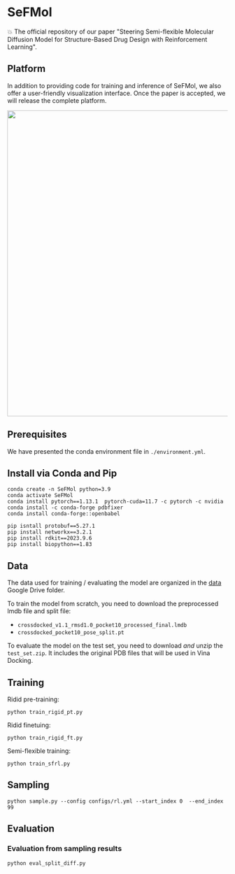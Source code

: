 # SeFMol
:boom: The official repository of our paper "Steering Semi-flexible Molecular Diffusion Model for Structure-Based Drug Design with Reinforcement Learning". 

## Platform
In addition to providing code for training and inference of SeFMol, we also offer a user-friendly visualization interface. Once the paper is accepted, we will release the complete platform.

<p align="center">
  <img width="700" src="figs/platfom.png" /> 
</p>

## Prerequisites
We have presented the conda environment file in `./environment.yml`.

## Install via Conda and Pip
```
conda create -n SeFMol python=3.9
conda activate SeFMol
conda install pytorch==1.13.1  pytorch-cuda=11.7 -c pytorch -c nvidia
conda install -c conda-forge pdbfixer
conda install conda-forge::openbabel

pip isntall protobuf==5.27.1
pip install networkx==3.2.1
pip install rdkit==2023.9.6
pip install biopython==1.83

```

## Data
The data used for training / evaluating the model are organized in the [data](https://drive.google.com/drive/folders/1j21cc7-97TedKh_El5E34yI8o5ckI7eK?usp=share_link) Google Drive folder.

To train the model from scratch, you need to download the preprocessed lmdb file and split file:
* `crossdocked_v1.1_rmsd1.0_pocket10_processed_final.lmdb`
* `crossdocked_pocket10_pose_split.pt`

To evaluate the model on the test set, you need to download _and_ unzip the `test_set.zip`. It includes the original PDB files that will be used in Vina Docking.

## Training
Ridid pre-training:
```
python train_rigid_pt.py  
```

Ridid finetuing:
```
python train_rigid_ft.py
```

Semi-flexible training:
```
python train_sfrl.py
```


## Sampling
```
python sample.py --config configs/rl.yml --start_index 0  --end_index 99 
```

## Evaluation
### Evaluation from sampling results
```
python eval_split_diff.py
```
